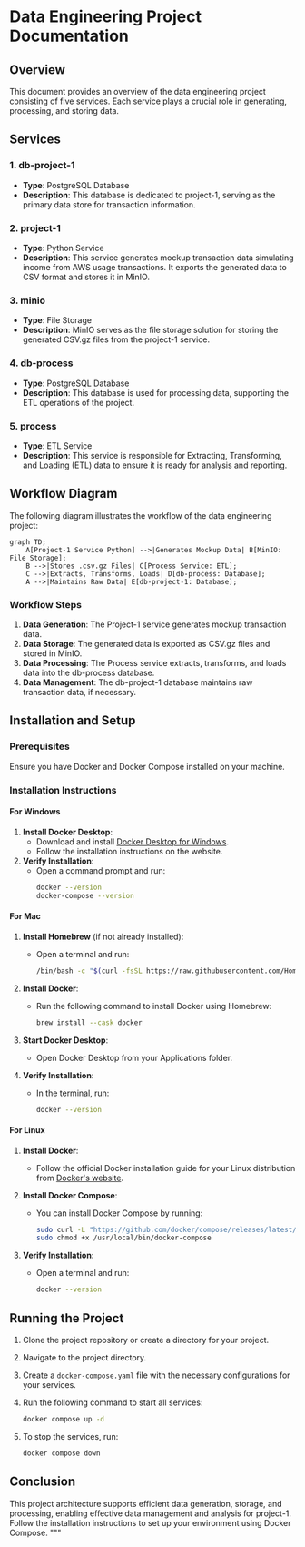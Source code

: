 # Data Engineering Project Documentation

## Overview

This document provides an overview of the data engineering project consisting of five services. Each service plays a crucial role in generating, processing, and storing data.

## Services

### 1. db-project-1

- **Type**: PostgreSQL Database
- **Description**: This database is dedicated to project-1, serving as the primary data store for transaction information.

### 2. project-1

- **Type**: Python Service
- **Description**: This service generates mockup transaction data simulating income from AWS usage transactions. It exports the generated data to CSV format and stores it in MinIO.

### 3. minio

- **Type**: File Storage
- **Description**: MinIO serves as the file storage solution for storing the generated CSV.gz files from the project-1 service.

### 4. db-process

- **Type**: PostgreSQL Database
- **Description**: This database is used for processing data, supporting the ETL operations of the project.

### 5. process

- **Type**: ETL Service
- **Description**: This service is responsible for Extracting, Transforming, and Loading (ETL) data to ensure it is ready for analysis and reporting.

## Workflow Diagram

The following diagram illustrates the workflow of the data engineering project:

```mermaid
graph TD;
    A[Project-1 Service Python] -->|Generates Mockup Data| B[MinIO: File Storage];
    B -->|Stores .csv.gz Files| C[Process Service: ETL];
    C -->|Extracts, Transforms, Loads| D[db-process: Database];
    A -->|Maintains Raw Data| E[db-project-1: Database];
```

### Workflow Steps

1. **Data Generation**: The Project-1 service generates mockup transaction data.
2. **Data Storage**: The generated data is exported as CSV.gz files and stored in MinIO.
3. **Data Processing**: The Process service extracts, transforms, and loads data into the db-process database.
4. **Data Management**: The db-project-1 database maintains raw transaction data, if necessary.

## Installation and Setup

### Prerequisites

Ensure you have Docker and Docker Compose installed on your machine.

### Installation Instructions

#### For Windows

1. **Install Docker Desktop**:
   - Download and install [Docker Desktop for Windows](https://www.docker.com/products/docker-desktop).
   - Follow the installation instructions on the website.
2. **Verify Installation**:
   - Open a command prompt and run:
     ```bash
     docker --version
     docker-compose --version
     ```

#### For Mac

1. **Install Homebrew** (if not already installed):

   - Open a terminal and run:
     ```bash
     /bin/bash -c "$(curl -fsSL https://raw.githubusercontent.com/Homebrew/install/HEAD/install.sh)"
     ```

2. **Install Docker**:

   - Run the following command to install Docker using Homebrew:
     ```bash
     brew install --cask docker
     ```

3. **Start Docker Desktop**:

   - Open Docker Desktop from your Applications folder.

4. **Verify Installation**:
   - In the terminal, run:
     ```bash
     docker --version
     ```

#### For Linux

1. **Install Docker**:
   - Follow the official Docker installation guide for your Linux distribution from [Docker's website](https://docs.docker.com/engine/install/).
2. **Install Docker Compose**:

   - You can install Docker Compose by running:
     ```bash
     sudo curl -L "https://github.com/docker/compose/releases/latest/download/docker-compose-$(uname -s)-$(uname -m)" -o /usr/local/bin/docker-compose
     sudo chmod +x /usr/local/bin/docker-compose
     ```

3. **Verify Installation**:
   - Open a terminal and run:
     ```bash
     docker --version
     ```

## Running the Project

1. Clone the project repository or create a directory for your project.
2. Navigate to the project directory.
3. Create a `docker-compose.yaml` file with the necessary configurations for your services.
4. Run the following command to start all services:

   ```bash
   docker compose up -d
   ```

5. To stop the services, run:
   ```bash
   docker compose down
   ```

## Conclusion

This project architecture supports efficient data generation, storage, and processing, enabling effective data management and analysis for project-1. Follow the installation instructions to set up your environment using Docker Compose.
"""
